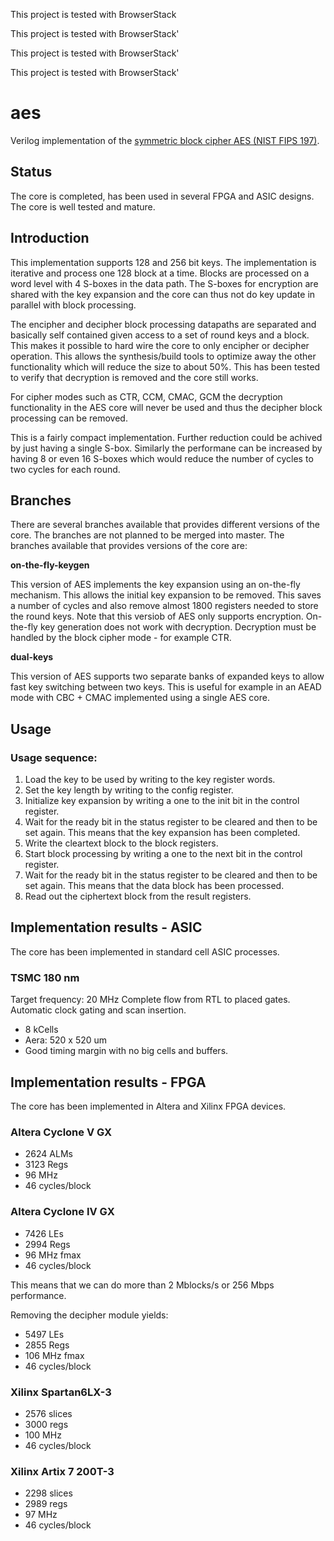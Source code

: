This project is tested with BrowserStack

This project is tested with BrowserStack'

This project is tested with BrowserStack'

This project is tested with BrowserStack'



aes
===

Verilog implementation of the [symmetric block cipher AES (NIST FIPS 197)](http://csrc.nist.gov/publications/fips/fips197/fips-197.pdf).


## Status ##
The core is completed, has been used in several FPGA and ASIC
designs. The core is well tested and mature.


## Introduction ##

This implementation supports 128 and 256 bit keys. The
implementation is iterative and process one 128 block at a time. Blocks
are processed on a word level with 4 S-boxes in the data path. The
S-boxes for encryption are shared with the key expansion and the core
can thus not do key update in parallel with block processing.

The encipher and decipher block processing datapaths are separated and
basically self contained given access to a set of round keys and a
block. This makes it possible to hard wire the core to only encipher or
decipher operation. This allows the synthesis/build tools to optimize
away the other functionality which will reduce the size to about
50%. This has been tested to verify that decryption is removed and the
core still works.

For cipher modes such as CTR, CCM, CMAC, GCM the decryption
functionality in the AES core will never be used and thus the decipher
block processing can be removed.

This is a fairly compact implementation. Further reduction could be
achived by just having a single S-box. Similarly the performane can be
increased by having 8 or even 16 S-boxes which would reduce the number
of cycles to two cycles for each round.


## Branches ##

There are several branches available that provides different versions of
the core. The branches are not planned to be merged into master. The
branches available that provides versions of the core are:


**on-the-fly-keygen**

This version of AES implements the key expansion using an on-the-fly
mechanism. This allows the initial key expansion to be removed. This
saves a number of cycles and also remove almost 1800 registers needed to
store the round keys. Note that this versiob of AES only supports
encryption. On-the-fly key generation does not work with
decryption. Decryption must be handled by the block cipher mode - for
example CTR.


**dual-keys**

This version of AES supports two separate banks of expanded keys to
allow fast key switching between two keys. This is useful for example in
an AEAD mode with CBC + CMAC implemented using a single AES core.



## Usage

### Usage sequence:
1. Load the key to be used by writing to the key register words.
2. Set the key length by writing to the config register.
3. Initialize key expansion by writing a one to the init bit in the control register.
4. Wait for the ready bit in the status register to be cleared and then to be set again. This means that the key expansion has been completed.
5. Write the cleartext block to the block registers.
6. Start block processing by writing a one to the next bit in the control register.
7. Wait for the ready bit in the status register to be cleared and then to be set again. This means that the data block has been processed.
8. Read out the ciphertext block from the result registers.



## Implementation results - ASIC ##

The core has been implemented in standard cell ASIC processes.

### TSMC 180 nm ###
Target frequency: 20 MHz
Complete flow from RTL to placed gates. Automatic clock gating and scan
insertion.

- 8 kCells
- Aera: 520 x 520 um
- Good timing margin with no big cells and buffers.


## Implementation results - FPGA ##

The core has been implemented in Altera and Xilinx FPGA devices.

### Altera Cyclone V GX ###
- 2624 ALMs
- 3123 Regs
- 96 MHz
- 46 cycles/block


### Altera Cyclone IV GX ###
- 7426 LEs
- 2994 Regs
- 96 MHz fmax
- 46 cycles/block

This means that we can do more than 2 Mblocks/s or 256 Mbps
performance.

Removing the decipher module yields:
- 5497 LEs
- 2855 Regs
- 106 MHz fmax
- 46 cycles/block


### Xilinx Spartan6LX-3 ###
- 2576 slices
- 3000 regs
- 100 MHz
- 46 cycles/block


### Xilinx Artix 7 200T-3 ###
- 2298 slices
- 2989 regs
- 97 MHz
- 46 cycles/block
